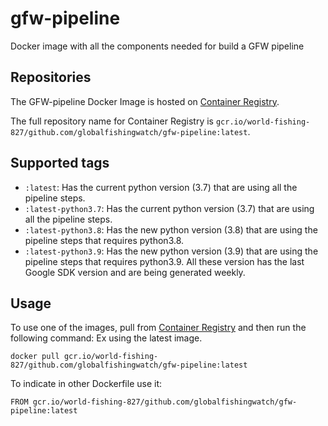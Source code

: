 # gfw-pipeline

Docker image with all the components needed for build a GFW pipeline

## Repositories
The GFW-pipeline Docker Image is hosted on [Container Registry](https://gcr.io/world-fishing-827/gfw-pipeline).

The full repository name for Container Registry is `gcr.io/world-fishing-827/github.com/globalfishingwatch/gfw-pipeline:latest`.

## Supported tags

* `:latest`: Has the current python version (3.7) that are using all the pipeline steps.
* `:latest-python3.7`: Has the current python version (3.7) that are using all the pipeline steps.
* `:latest-python3.8`: Has the new python version (3.8) that are using the pipeline steps that requires python3.8.
* `:latest-python3.9`: Has the new python version (3.9) that are using the pipeline steps that requires python3.9.
All these version has the last Google SDK version and are being generated weekly.

## Usage

To use one of the images, pull from [Container Registry](https://gcr.io/google.com/cloudsdktool/cloud-sdk) and then run the following command:
Ex using the latest image.

```
docker pull gcr.io/world-fishing-827/github.com/globalfishingwatch/gfw-pipeline:latest
```

To indicate in other Dockerfile use it:
```
FROM gcr.io/world-fishing-827/github.com/globalfishingwatch/gfw-pipeline:latest

```
